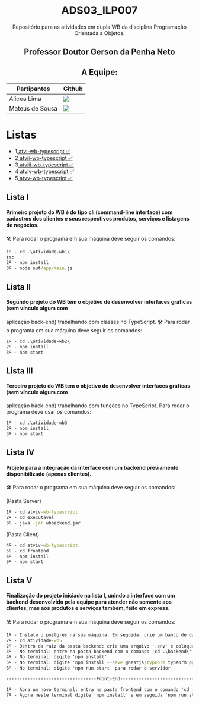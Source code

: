 <div align="center">

# ADS03_ILP007

Repositório para as atividades em dupla WB da disciplina Programação Orientada a Objetos.

## Professor Doutor Gerson da Penha Neto

## A Equipe:

| Partipantes | Github |
| -------- |-------- |
| Alicea Lima | <a href="https://github.com/alicearocha" target="_blanck"><img src = "https://img.shields.io/badge/GitHub-100000?style=for-the-badge&logo=github&logoColor=white" target="_blank"></a> |
| Mateus de Sousa | <a href="https://github.com/MateusdiSousa" target="_blanck"><img src = "https://img.shields.io/badge/GitHub-100000?style=for-the-badge&logo=github&logoColor=white" target="_blank"></a> |

</div>


# Listas
* 1<a href="#1"> atvi-wb-typescript ✅</a>
* 2<a href="#2"> atvii-wb-typescript ✅</a>
* 3<a href="#3"> atviii-wb-typescript ✅</a>
* 4<a href="#4"> atviv-wb-typescript ✅</a>
* 5<a href="#5"> atvv-wb-typescript ✅</a>

<span id="1">

## Lista I

#### Primeiro projeto do WB é do tipo cli (command-line interface) com cadastros dos clientes e seus respectivos produtos, serviços e listagens de negócios.
🛠️ Para rodar o programa em sua máquina deve seguir os comandos:
```cmd
1º - cd .\atividade-wb1\
tsc
2º - npm install
3º - node out/app/main.js
```

<span id="2">

## Lista II

#### Segundo projeto do WB tem o objetivo de desenvolver interfaces gráficas (sem vínculo algum com
aplicação back-end) trabalhando com classes no TypeScript.
🛠️ Para rodar o programa em sua máquina deve seguir os comandos: 

```cmd
1º - cd .\atividade-wb2\
2º - npm install
3º - npm start
```

<span id="3">

## Lista III

#### Terceiro projeto do WB tem o objetivo de desenvolver interfaces gráficas (sem vínculo algum com
aplicação back-end) trabalhando com funções no TypeScript.
Para rodar o programa deve usar os comandos: 

```cmd
1º - cd .\atividade-wb3
2º - npm install
3º - npm start
```

<span id="4">

## Lista IV

#### Projeto para a integração da interface com um backend previamente disponibilizado (apenas clientes).
🛠️ Para rodar o programa em sua máquina deve seguir os comandos:

(Pasta Server)
```cmd
1º - cd atviv-wb-typescript
2º - cd executavel
3º - java -jar wbbackend.jar
```

(Pasta Client)
```cmd
4º - cd atviv-wb-typescript. 
5º - cd frontend
6º - npm install
6º - npm start
```

<span id="5">

## Lista V

#### Finalização do projeto iniciado na lista I, unindo a interface com um backend desenvolvido pela equipe para atender não somente aos clientes, mas aos produtos e serviços também, feito em express.
🛠️ Para rodar o programa em sua máquina deve seguir os comandos: 
``` cmd
1º - Instale o postgres na sua máquina. Em seguida, crie um banco de dados com o nome de "wb".
2º - cd atividade-wb5
2º - Dentro da raiz da pasta backend: crie uma arquivo '.env' e coloque as informações do seu banco seguindo o exemplo do arquivo '.env.exemplo.'
3º - No terminal: entre na pasta backend com o comando 'cd .\backend\'
4º - No terminal: digite 'npm install'
5º - No terminal: digite 'npm install --save @nestjs/typeorm typeorm pg'
6º - No terminal: digite 'npm run start' para rodar o servidor

----------------------------------Front-End---------------------------------------

1º - Abra um novo terminal: entra na pasta frontend com o comando 'cd .\frontend\'
7º - Agora neste terminal digite 'npm install' e em seguida 'npm run start' para rodar a aplicação
```
